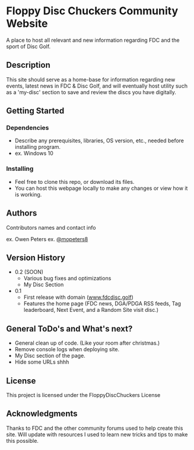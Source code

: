 # Floppy Disc Chuckers Community Website

A place to host all relevant and new information regarding FDC and the sport of Disc Golf.

## Description

This site should serve as a home-base for information regarding new events, latest news in FDC & Disc Golf, and will eventually host utility such as a 'my-disc' section to save and review the discs you have digitally.

## Getting Started

### Dependencies

- Describe any prerequisites, libraries, OS version, etc., needed before installing program.
- ex. Windows 10

### Installing

- Feel free to clone this repo, or download its files.
- You can host this webpage locally to make any changes or view how it is working.

## Authors

Contributors names and contact info

ex. Owen Peters
ex. [@mopeters8](mopeters8@gmail.com)

## Version History

- 0.2 (SOON)
  - Various bug fixes and optimizations
  - My Disc Section
- 0.1
  - First release with domain (www.fdcdisc.golf)
  - Features the home page (FDC news, DGA/PDGA RSS feeds, Tag leaderboard, Next Event, and a Random Site visit disc.)

## General ToDo's and What's next?

- General clean up of code. (Like your room after christmas.)
- Remove console logs when deploying site.
- My Disc section of the page.
- Hide some URLs shhh

## License

This project is licensed under the FloppyDiscChuckers License

## Acknowledgments

Thanks to FDC and the other community forums used to help create this site. Will update with resources I used to learn new tricks and tips to make this possible.
